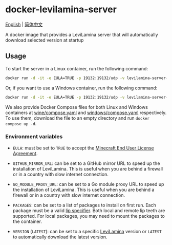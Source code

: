 # docker-levilamina-server

[English](https://lamina.levimc.org/player_guides/install_on_docker/) | [简体中文](https://lamina.levimc.org/zh/player_guides/install_on_docker/)

A docker image that provides a LeviLamina server that will automatically download selected version at startup 

## Usage

To start the server in a Linux container, run the following command:

```sh
docker run -d -it -e EULA=TRUE -p 19132:19132/udp -v levilamina-server-data:/data ghcr.io/liteldev/levilamina-server:latest-wine
```

Or, if you want to use a Windows container, run the following command:

```sh
docker run -d -it -e EULA=TRUE -p 19132:19132/udp -v levilamina-server-data:C:\data ghcr.io/liteldev/levilamina-server:latest-windows
```

We also provide Docker Compose files for both Linux and Windows containers at [wine/compose.yaml](wine/compose.yaml) and [windows/compose.yaml](windows/compose.yaml) respectively. To use them, download the file to an empty directory and run `docker compose up -d`.

### Environment variables

- `EULA`: must be set to `TRUE` to accept the [Minecraft End User License Agreement](https://minecraft.net/terms).

- `GITHUB_MIRROR_URL`: can be set to a GitHub mirror URL to speed up the installation of LeviLamina. This is useful when you are behind a firewall or in a country with slow internet connection.

- `GO_MODULE_PROXY_URL`: can be set to a Go module proxy URL to speed up the installation of LeviLamina. This is useful when you are behind a firewall or in a country with slow internet connection.

- `PACKAGES`: can be set to a list of packages to install on first run. Each package must be a valid [lip specifier](https://lip.levimc.org/zh/user-guide/commands/lip-install/). Both local and remote lip teeth are supported. For local packages, you may need to mount the packages to the container.

- `VERSION` (`LATEST`): can be set to a specific [LeviLamina](https://github.com/LiteLDev/LeviLamina/tags) version or `LATEST` to automatically download the latest version.
